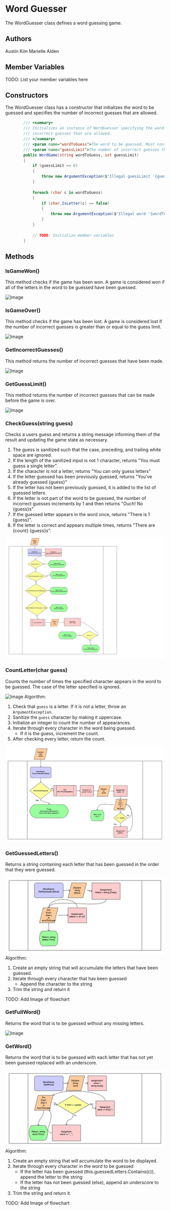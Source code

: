 # Word Guesser

The WordGuesser class defines a word guessing game.

## Authors

Austin Kim
Marielle Alden

## Member Variables

TODO: List your member variables here

## Constructors

The WordGuesser class has a constructor that initializes the word to be guessed and specifies
the number of incorrect guesses that are allowed.

```csharp
        /// <summary>
        /// Initializes an instance of WordGuesser specifying the word to be guessed and the number of
        /// incorrect guesses that are allowed.
        /// </summary>
        /// <param name="wordToGuess">The word to be guessed. Must contain only letters.</param>
        /// <param name="guessLimit">The number of incorrect guesses that are allowed. Must be > 0.</param>
        public WordGame(string wordToGuess, int guessLimit)
        {
            if (guessLimit <= 0)
            {
                throw new ArgumentException($"Illegal guessLimit '{guessLimit}'. The guess limit must be greater than 0.");
            }

            foreach (char c in wordToGuess)
            {
                if (char.IsLetter(c) == false)
                {
                    throw new ArgumentException($"Illegal word '{wordToGuess}'. The word must contain only letters.");
                }
            }

            // TODO: Initialize member variables
        }
```

## Methods

### IsGameWon()

This method checks if the game has been won. A game is considered won if all of
the letters in the word to be guessed have been guessed.

![Image](IsGameWon.png)

### IsGameOver()

This method checks if the game has been lost. A game is considered lost if the
number of incorrect guesses is greater than or equal to the guess limit.

![Image](IsGameOver.png)

### GetIncorrectGuesses()

This method returns the number of incorrect guesses that have been made.

![Image](GetIncorrectGuesses.png)

### GetGuessLimit()

This method returns the number of incorrect guesses that can be made before the
game is over.

![Image](GetGuessLimit.png)

### CheckGuess(string guess)

Checks a users guess and returns a string message informing them of the result
and updating the game state as necessary.
        
1. The guess is sanitized such that the case, preceding, and trailing white
   space are ignored.
2. If the length of the sanitized input is not 1 character, returns "You must
   guess a single letter".
3. If the character is not a letter, returns "You can only guess letters"
4. If the letter guessed has been previously guessed, returns "You've already
   guessed {guess}"
5. If the letter has not been previously guessed, it is added to the list of
   guessed letters.
6. If the letter is not part of the word to be guessed, the number of incorrect
   guesses increments by 1 and then returns "Ouch! No {guess}s"
7. If the guessed letter appears in the word once, returns "There is 1 {guess}".
8. If the letter is correct and appears multiple times, returns "There are
   {count} {guess}s".

![Image](CheckGuessstring_guess.png)

### CountLetter(char guess)

Counts the number of times the specified character appears in the word to be
guessed. The case of the letter specified is ignored.

![Image]()
Algorithm:

1. Check that `guess` is a letter. If it is not a letter, throw an `ArgumentException`.
2. Sanitize the `guess` character by making it uppercase.
3. Initialize an integer to count the number of appearances.
4. Iterate through every character in the word being guessed.
   * If it is the guess, increment the count.
5. After checking every letter, return the count.

![Image](CountLetter.png)

### GetGuessedLetters()

Returns a string containing each letter that has been guessed in the order that
they were guessed.

![Image](getguessedletters.png)
Algorithm:

1. Create an empty string that will accumulate the letters that have been guessed.
2. Iterate through every character that has been guessed
   * Append the character to the string
3. Trim the string and return it

TODO: Add Image of flowchart

### GetFullWord()

Returns the word that is to be guessed without any missing letters.

![Image](GetFullWord.png)

### GetWord()

Returns the word that is to be guessed with each letter that has not yet been
guessed replaced with an underscore.

![Image](getword.png)
Algorithm:

1. Create an empty string that will accumulate the word to be displayed.
2. Iterate through every character in the word to be guessed
   * If the letter has been guessed (this.guessedLetters.Contains(c)), append the letter to the string
   * If the letter has not been guessed (else), append an underscore to the string
3. Trim the string and return it.

TODO: Add Image of flowchart
